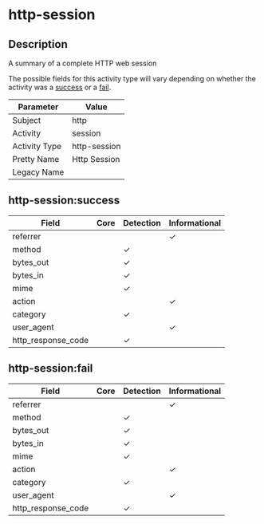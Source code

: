 http-session
============

Description
-----------
A summary of a complete HTTP web session

The possible fields for this activity type will vary depending on whether the activity was a [success](#http-sessionsuccess) or a [fail](#http-sessionfail).

| Parameter     | Value        |
| ------------- | ------------ |
| Subject       | http         |
| Activity      | session      |
| Activity Type | http-session |
| Pretty Name   | Http Session |
| Legacy Name   |              |

http-session:success
--------------------

| Field              | Core | Detection | Informational |
| ------------------ | ---- | --------- | ------------- |
| referrer           |      |           | &#10003;      |
| method             |      | &#10003;  |               |
| bytes_out          |      | &#10003;  |               |
| bytes_in           |      | &#10003;  |               |
| mime               |      | &#10003;  |               |
| action             |      |           | &#10003;      |
| category           |      | &#10003;  |               |
| user_agent         |      |           | &#10003;      |
| http_response_code |      | &#10003;  |               |

http-session:fail
-----------------

| Field              | Core | Detection | Informational |
| ------------------ | ---- | --------- | ------------- |
| referrer           |      |           | &#10003;      |
| method             |      | &#10003;  |               |
| bytes_out          |      | &#10003;  |               |
| bytes_in           |      | &#10003;  |               |
| mime               |      | &#10003;  |               |
| action             |      |           | &#10003;      |
| category           |      | &#10003;  |               |
| user_agent         |      |           | &#10003;      |
| http_response_code |      | &#10003;  |               |